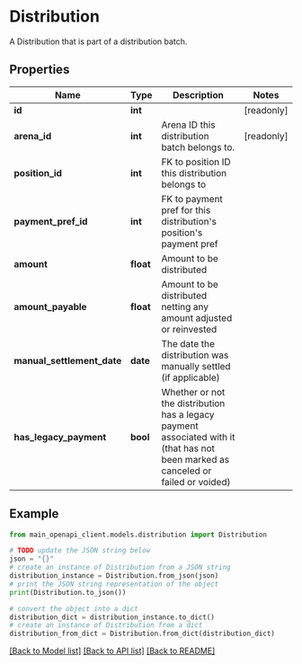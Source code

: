 # Distribution

A Distribution that is part of a distribution batch.

## Properties

Name | Type | Description | Notes
------------ | ------------- | ------------- | -------------
**id** | **int** |  | [readonly] 
**arena_id** | **int** | Arena ID this distribution batch belongs to. | [readonly] 
**position_id** | **int** | FK to position ID this distribution belongs to | 
**payment_pref_id** | **int** | FK to payment pref for this distribution&#39;s position&#39;s payment pref | 
**amount** | **float** | Amount to be distributed | 
**amount_payable** | **float** | Amount to be distributed netting any amount adjusted or reinvested | 
**manual_settlement_date** | **date** | The date the distribution was manually settled (if applicable) | 
**has_legacy_payment** | **bool** | Whether or not the distribution has a legacy payment associated with it (that has not been marked as canceled or failed or voided) | 

## Example

```python
from main_openapi_client.models.distribution import Distribution

# TODO update the JSON string below
json = "{}"
# create an instance of Distribution from a JSON string
distribution_instance = Distribution.from_json(json)
# print the JSON string representation of the object
print(Distribution.to_json())

# convert the object into a dict
distribution_dict = distribution_instance.to_dict()
# create an instance of Distribution from a dict
distribution_from_dict = Distribution.from_dict(distribution_dict)
```
[[Back to Model list]](../README.md#documentation-for-models) [[Back to API list]](../README.md#documentation-for-api-endpoints) [[Back to README]](../README.md)


